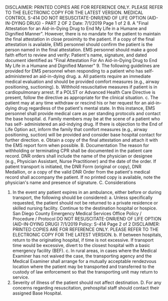 DISCLAIMER: PRINTED COPIES ARE FOR REFERENCE ONLY. PLEASE REFER TO THE ELECTRONIC COPY FOR THE LATEST VERSION.
MEDICAL CONTROL S-414
DO NOT RESUSCITATE-DNR/END OF LIFE OPTION
(AID-IN-DYING DRUG) - PART 2 OF 2
Date: 7/1/2019 Page 1 of 2
8. A "Final Attestation for an Aid-in-Dying Drug to End My Life in a Humane and Dignified
Manner". However, there is no mandate for the patient to maintain the final attestation in
close proximity to the patient. If a copy of the final attestation is available, EMS personnel
should confirm the patient is the person named in the final attestation. EMS personnel should
make a good faith effort to review and verify: Patient's name, signature, and dated document
identified as "Final Attestation For An Aid-in-Dying Drug to End My Life in a Humane and
Dignified Manner"
9. The following guidelines are provided for EMS personnel when responding to a patient who
has self- administered an aid-in-dying drug.
a. All patients require an immediate medical evaluation and should be provided comfort
measures (e.g., airway positioning, suctioning).
b. Withhold resuscitative measures if patient is in cardiopulmonary arrest. If a POLST or
Advanced Health Care Directive is present, follow the directive as appropriate for the
clinical situation.
c. The patient may at any time withdraw or rescind his or her request for an aid-in-dying
drug regardless of the patient's mental state. In this instance, EMS personnel shall
provide medical care as per standing protocols and contact the base hospital.
d. Family members may be at the scene of a patient who has self- administered an aid-indying drug. If there is objection to the End of Life Option act, inform the family that comfort
measures (e.g., airway positioning, suction) will be provided and consider base hospital
contact for further direction.
e. Obtain a copy of the final attestation and attach it with the EMS report form when
possible.
B. Documentation
The reason for withholding or terminating CPR shall be documented in the patient care
record. DNR orders shall include the name of the physician or designee (e.g., Physician
Assistant, Nurse Practitioner) and the date of the order. If patient transport is initiated, the DNR
Form (original or copy), DNR Medallion, or a copy of the valid DNR Order from the patient's
medical record shall accompany the patient. If no printed copy is available, note the physician's
name and presence of signature.
C. Considerations
1. In the event any patient expires in an ambulance, either before or during transport, the
following should be considered:
a. Unless specifically requested, the patient should not be returned to a private residence
or skilled nursing facility. Continue to the destination hospital or hospice.
San Diego County Emergency Medical Services Office
Policy / Procedure / Protocol
DO NOT RESUSCITATE-DNR/END OF LIFE OPTION (AID-IN-DYING DRUG) 7/1/2019
Policy: S-414 Page 2 of 2
DISCLAIMER: PRINTED COPIES ARE FOR REFERENCE ONLY. PLEASE REFER TO THE ELECTRONIC COPY FOR THE LATEST VERSION.
b. If between hospitals, return to the originating hospital, if time is not excessive. If
transport time would be excessive, divert to the closest hospital with a basic emergency
facility (BEF).
c. In rural areas, in cases where the Medical Examiner has not waived the case, the
transporting agency and the Medical Examiner shall arrange for a mutually acceptable
rendezvous location where the patient may be transported and transferred to the
custody of law enforcement so that the transporting unit may return to service.
2. Severity of illness of the patient should not affect destination.
D. For any concerns regarding resuscitation, prehospital staff should contact their assigned Base
Hospital.

